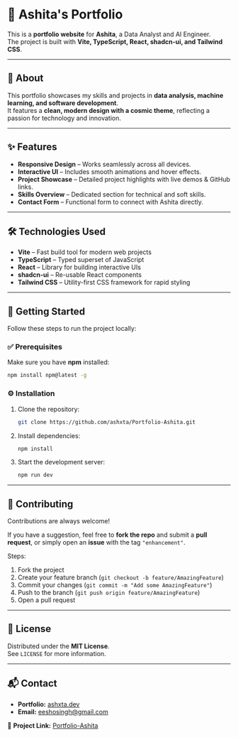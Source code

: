 
# 🌌 Ashita's Portfolio

This is a **portfolio website** for **Ashita**, a Data Analyst and AI Engineer.  
The project is built with **Vite, TypeScript, React, shadcn-ui, and Tailwind CSS**.

---

## 📖 About

This portfolio showcases my skills and projects in **data analysis, machine learning, and software development**.  
It features a **clean, modern design with a cosmic theme**, reflecting a passion for technology and innovation.

---

## ✨ Features

- **Responsive Design** – Works seamlessly across all devices.  
- **Interactive UI** – Includes smooth animations and hover effects.  
- **Project Showcase** – Detailed project highlights with live demos & GitHub links.  
- **Skills Overview** – Dedicated section for technical and soft skills.  
- **Contact Form** – Functional form to connect with Ashita directly.

---

## 🛠️ Technologies Used

- **Vite** – Fast build tool for modern web projects  
- **TypeScript** – Typed superset of JavaScript  
- **React** – Library for building interactive UIs  
- **shadcn-ui** – Re-usable React components  
- **Tailwind CSS** – Utility-first CSS framework for rapid styling  

---

## 🚀 Getting Started

Follow these steps to run the project locally:

### ✅ Prerequisites
Make sure you have **npm** installed:

```sh
npm install npm@latest -g
```

### ⚙️ Installation

1. Clone the repository:
   ```sh
   git clone https://github.com/ashxta/Portfolio-Ashita.git
   ```

2. Install dependencies:
   ```sh
   npm install
   ```

3. Start the development server:
   ```sh
   npm run dev
   ```

---

## 🤝 Contributing

Contributions are always welcome!  

If you have a suggestion, feel free to **fork the repo** and submit a **pull request**, or simply open an **issue** with the tag `"enhancement"`.

Steps:
1. Fork the project  
2. Create your feature branch (`git checkout -b feature/AmazingFeature`)  
3. Commit your changes (`git commit -m "Add some AmazingFeature"`)  
4. Push to the branch (`git push origin feature/AmazingFeature`)  
5. Open a pull request  

---

## 📜 License

Distributed under the **MIT License**.  
See `LICENSE` for more information.

---

## 📬 Contact

- **Portfolio:** [ashxta.dev](https://ashxta.dev)  
- **Email:** eeshosingh@gmail.com  

🔗 **Project Link:** [Portfolio-Ashita](https://github.com/ashxta/Portfolio-Ashita)

